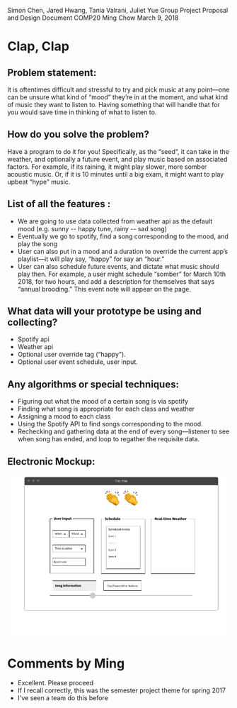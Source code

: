 Simon Chen, Jared Hwang, Tania Valrani, Juliet Yue
Group Project Proposal and Design Document
COMP20 Ming Chow
March 9, 2018


# Clap, Clap


Problem statement:
--------------------

It is oftentimes difficult and stressful to try and pick music at any point—one can be unsure what kind of “mood” they’re in at the moment, and what kind of music they want to listen to. Having something that will handle that for you would save time in thinking of what to listen to.

How do you solve the problem?
-------------------------------
Have a program to do it for you! Specifically, as the “seed”, it can take in the weather, and optionally a future event, and play music based on associated factors. For example, if its raining, it might play slower, more somber acoustic music. Or, if it is 10 minutes until a big exam, it might want to play upbeat “hype” music.

List of all the features :
-------------------------------

* We are going to use data collected from weather api as the default mood (e.g. sunny -- happy tune, rainy -- sad song)
* Eventually we go to spotify, find a song corresponding to the mood, and play the song 
* User can also put in a mood and a duration to override the current app’s playlist—it will play say, “happy” for say an “hour.”
* User can also schedule future events, and dictate what music should play then. For example, a user might schedule “somber” for March 10th 2018, for two hours, and add a description for themselves that says “annual brooding.” This event note will appear on the page.

What data will your prototype be using and collecting?
--------------------------------------------------------------
* Spotify api
* Weather api
* Optional user override tag (“happy”).
* Optional user event schedule, user input. 

Any algorithms or special techniques:
----------------------------------------

* Figuring out what the mood of a certain song is via spotify
* Finding what song is appropriate for each class and weather
* Assigning a mood to each class
* Using the Spotify API to find songs corresponding to the mood. 
* Rechecking and gathering data at the end of every song—listener to see when song has ended, and loop to regather the requisite data. 

Electronic Mockup:
--------------------
![Electronic Mockup Diagram](/Mockup.png "Wireframe mockup")

# Comments by Ming
* Excellent. Please proceed
* If I recall correctly, this was the semester project theme for spring 2017
* I've seen a team do this before
